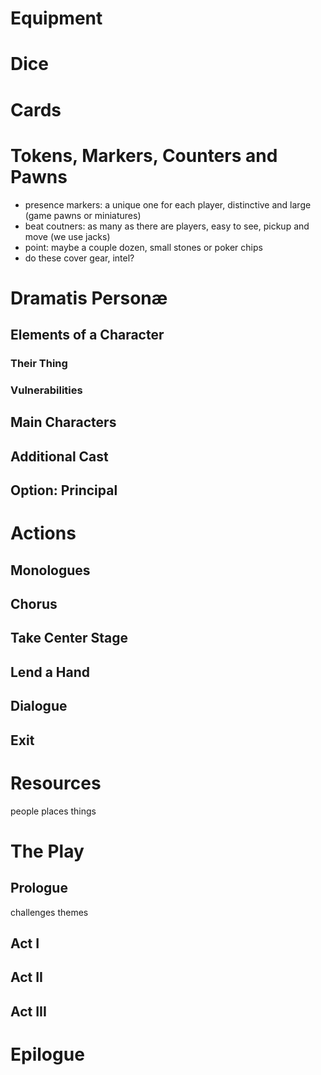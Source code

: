 # Equipment
# Dice
# Cards
# Tokens, Markers, Counters and Pawns
* presence markers: 
a unique one for each player, distinctive and large (game pawns or miniatures)
* beat coutners: 
as many as there are players, easy to see, pickup and move (we use jacks)
* point: 
maybe a couple dozen, small stones or poker chips
* do these cover gear, intel?

# Dramatis Personæ
## Elements of a Character
### Their Thing
### Vulnerabilities
## Main Characters
## Additional Cast
## Option: Principal 
# Actions
## Monologues
## Chorus
## Take Center Stage
## Lend a Hand
## Dialogue
## Exit
# Resources
people places things
# The Play
## Prologue
 challenges
 themes
## Act I
## Act II
## Act III
# Epilogue
